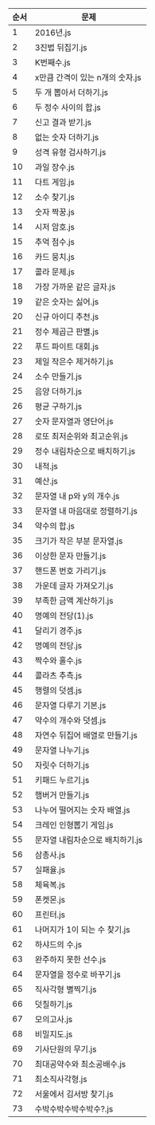 | 순서 | 문제 |
|-------|-----------|
| 1 | 2016년.js |
| 2 | 3진법 뒤집기.js |
| 3 | K번째수.js |
| 4 | x만큼 간격이 있는 n개의 숫자.js |
| 5 | 두 개 뽑아서 더하기.js |
| 6 | 두 정수 사이의 합.js |
| 7 | 신고 결과 받기.js |
| 8 | 없는 숫자 더하기.js |
| 9 | 성격 유형 검사하기.js |
| 10 | 과일 장수.js |
| 11 | 다트 게임.js |
| 12 | 소수 찾기.js |
| 13 | 숫자 짝꿍.js |
| 14 | 시저 암호.js |
| 15 | 추억 점수.js |
| 16 | 카드 뭉치.js |
| 17 | 콜라 문제.js |
| 18 | 가장 가까운 같은 글자.js |
| 19 | 같은 숫자는 싫어.js |
| 20 | 신규 아이디 추천.js |
| 21 | 정수 제곱근 판별.js |
| 22 | 푸드 파이트 대회.js |
| 23 | 제일 작은수 제거하기.js |
| 24 | 소수 만들기.js |
| 25 | 음양 더하기.js |
| 26 | 평균 구하기.js |
| 27 | 숫자 문자열과 영단어.js |
| 28 | 로또 최저순위와 최고순위.js |
| 29 | 정수 내림차순으로 배치하기.js |
| 30 | 내적.js |
| 31 | 예산.js |
| 32 | 문자열 내 p와 y의 개수.js |
| 33 | 문자열 내 마음대로 정렬하기.js |
| 34 | 약수의 합.js |
| 35 | 크기가 작은 부분 문자열.js |
| 36 | 이상한 문자 만들기.js |
| 37 | 핸드폰 번호 가리기.js |
| 38 | 가운데 글자 가져오기.js |
| 39 | 부족한 금액 계산하기.js |
| 40 | 명예의 전당(1).js |
| 41 | 달리기 경주.js |
| 42 | 명예의 전당.js |
| 43 | 짝수와 홀수.js |
| 44 | 콜라츠 추측.js |
| 45 | 행렬의 덧셈.js |
| 46 | 문자열 다루기 기본.js |
| 47 | 약수의 개수와 덧셈.js |
| 48 | 자연수 뒤집어 배열로 만들기.js |
| 49 | 문자열 나누기.js |
| 50 | 자릿수 더하기.js |
| 51 | 키패드 누르기.js |
| 52 | 햄버거 만들기.js |
| 53 | 나누어 떨어지는 숫자 배열.js |
| 54 | 크레인 인형뽑기 게임.js |
| 55 | 문자열 내림차순으로 배치하기.js |
| 56 | 삼총사.js |
| 57 | 실패율.js |
| 58 | 체육복.js |
| 59 | 폰켓몬.js |
| 60 | 프린터.js |
| 61 | 나머지가 1이 되는 수 찾기.js |
| 62 | 하샤드의 수.js |
| 63 | 완주하지 못한 선수.js |
| 64 | 문자열을 정수로 바꾸기.js |
| 65 | 직사각형 별찍기.js |
| 66 | 덧칠하기.js |
| 67 | 모의고사.js |
| 68 | 비밀지도.js |
| 69 | 기사단원의 무기.js |
| 70 | 최대공약수와 최소공배수.js |
| 71 | 최소직사각형.js |
| 72 | 서울에서 김서방 찾기.js |
| 73 | 수박수박수박수박수?.js |
